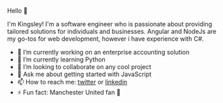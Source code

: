 Hello 👋

I'm Kingsley! I'm a software engineer who is passionate about providing tailored solutions for individuals and businesses. 
Angular and NodeJs are my go-tos for web development, however i have experience with C#.

- 🔭 I’m currently working on an enterprise accounting solution
- 🌱 I’m currently learning Python
- 👯 I’m looking to collaborate on any cool project
- 💬 Ask me about getting started with JavaScript
- 📫 How to reach me: [twitter](http://twitter.com/kingsleyofosu_) or [linkedin](linkedin.com/in/kingsleyofosu/)
- ⚡ Fun fact: Manchester United fan 🔴
